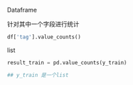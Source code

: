 Dataframe

针对其中一个字段进行统计

```python
df['tag'].value_counts()
```



list

```python
result_train = pd.value_counts(y_train)

## y_train 是一个list
```





